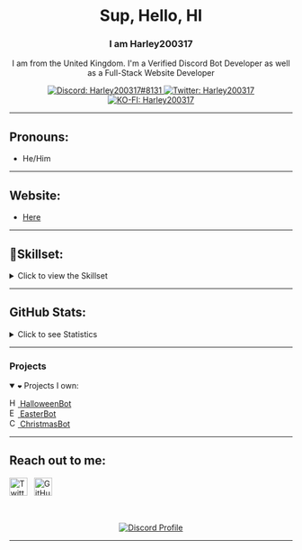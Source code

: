 <h1 align="center">Sup, Hello, HI</h1>
<h3 align="center">I am <strong>Harley200317</strong></h3>
<p align="center">
I am from the United Kingdom. I'm a Verified Discord Bot Developer as well as a Full-Stack Website Developer
</p>

<p align="center">
  <a href="https://discord.com/users/251736315001831425">
    <img src="https://img.shields.io/badge/Discord-Harley200317%238131-%230C0032?logo=discord&style=flat-square" alt="Discord: Harley200317#8131"/>
  </a>
  <a href="https://twitter.com/Harley200317">
    <img src="https://img.shields.io/badge/Twitter-Harley200317-%231DA1F2?logo=twitter&style=flat-square" alt="Twitter: Harley200317"/>
  </a>
    <a href="https://ko-fi.com/H2H87YNCL">
    <img src="https://ko-fi.com/img/githubbutton_sm.svg" alt="KO-FI: Harley200317"/>
  </a>
   
</p>

<hr />

<h2>Pronouns:</h2>

- He/Him


<hr />

<h2>Website:</h2>
 
- [Here](https://www.harley200317.xyz/)

<hr />

<h2>🤔<b>Skillset:</b></h2>
<details>
<summary>Click to view the Skillset</summary>
 <p align="center">
  <img src="https://img.shields.io/badge/Node.JS-0C0032?style=for-the-badge&logo=node.js" />
  <img src="https://img.shields.io/badge/-HTML%205-0C0032?style=for-the-badge&logo=HTML5" />
  <img src="https://img.shields.io/badge/CSS%203-0C0032?style=for-the-badge&logo=css3&logoColor=1572B6" />
  <img src="https://img.shields.io/badge/Javascript-0C0032?style=for-the-badge&logo=javascript" />
  <img src="https://img.shields.io/badge/Typescript-0C0032?style=for-the-badge&logo=typescript" />
  <img src="https://img.shields.io/badge/Font%20Awesome-0C0032?style=for-the-badge&logo=Font%20Awesome" />
  <img src="https://img.shields.io/badge/Github-0C0032?style=for-the-badge&logo=Github" />
  <img src="https://img.shields.io/badge/Visual%20Studio%20Code-0C0032?style=for-the-badge&logo=visual-studio-code&logoColor=007ACC" />
  <img src="https://img.shields.io/badge/NPM-0C0032?style=for-the-badge&logo=npm" />
  <img src="https://img.shields.io/badge/MongoDB-0C0032?style=for-the-badge&logo=Mongodb" />
  <img src="https://img.shields.io/badge/After%20Effects-0C0032?style=for-the-badge&logo=Adobe%20After%20Effects" />
  <img src="https://img.shields.io/badge/Windows-0C0032?style=for-the-badge&logo=Windows" />
  <img src="https://img.shields.io/badge/Linux-0C0032?style=for-the-badge&logo=Linux" />
  <img src="https://img.shields.io/badge/Apple-0C0032?style=for-the-badge&logo=Apple" />
  <img src="https://img.shields.io/badge/Fastify-0C0032?style=for-the-badge&logo=Fastify" />
  <img src="https://img.shields.io/badge/Express-0C0032?style=for-the-badge&logo=Express" />
  <img src="https://img.shields.io/badge/Java-0C0032?style=for-the-badge&logo=Java" />
  <img src="https://img.shields.io/badge/Heroku-0C0032?style=for-the-badge&logo=Heroku" />
  <img src="https://img.shields.io/badge/Google%20Chrome-0C0032?style=for-the-badge&logo=Google%20Chrome" />
  <img src="https://img.shields.io/badge/Youtube%20API-0C0032?style=for-the-badge&logo=Youtube" />
  <img src="https://img.shields.io/badge/Spotify%20API-0C0032?style=for-the-badge&logo=Spotify" />

 </p>
</details>

<hr />

<h2>GitHub Stats:</h2>
<details>
  <summary>
    Click to see Statistics
  </summary>
    <p align="center">
    &nbsp;
    <img align="center" src="https://github-readme-stats.vercel.app/api?username=Harley200317&show_icons=true&theme=dracula" alt="Connor200024" height="200"/>
    <img align="center" src="https://github-readme-stats.vercel.app/api/top-langs/?username=Harley200317&hide=lua&theme=dracula" alt="Connor200024's github stats"/>
   <div>
    
   </div>
  </p>
</details>

<hr />

<h3>Projects</h3>
  <details open>
  <summary>
    <code>❤</code> Projects I own:
  </summary>
  <p>
<a href="https://discord.com/api/oauth2/authorize?client_id=852564657674649636&permissions=139586817089&scope=bot%20applications.commands"><img alt="HalloweenBot Logo" title="HalloweenBot Logo" height="15" width="15"
src="https://cdn.discordapp.com/avatars/852564657674649636/982f54657a1f38a515137bb675d46cfc.webp?size=512"> HalloweenBot</a>
    <br />
    <a href="https://discord.com/oauth2/authorize?client_id=810568485905236018&permissions=379968&scope=bot%20applications.commands"><img alt="EasterBot Logo" title="EasterBot Logo" height="15" width="15"
src="https://cdn.discordapp.com/avatars/810568485905236018/6c08920ebe32458e3689ba0286e77148.webp?size=512"> EasterBot</a>
    <br />
    <a href="https://discord.com/api/oauth2/authorize?client_id=791761831734804510&permissions=137442225217&scope=bot%20applications.commands"><img alt="ChristmasBot Logo" title="ChristmasBot Logo" height="15" width="15"
src="https://cdn.discordapp.com/avatars/791761831734804510/c7be2f38715c58824846861542b093a5.webp?size=512"> ChristmasBot</a>
</details>

<hr />

<h2>Reach out to me:</h2>
<p>
<a href="https://twitter.com/Harley200317" target="_blank"><img alt="Twitter" title="Twitter" height="32" width="32" src="https://raw.githubusercontent.com/peterthehan/peterthehan/master/assets/twitter.svg"></a>
&nbsp;
<a href="https://github.com/Harley200317" target="_blank"><img alt="GitHub" title="GitHub" height="32" width="32" src="https://raw.githubusercontent.com/peterthehan/peterthehan/master/assets/github.svg"></a>
&nbsp;
<p>

<br />

<p align="center">
  <a href="https://discord.com/users/251736315001831425">
    <img src="https://lanyard-profile-readme.vercel.app/api/251736315001831425?bg=0C0032" alt="Discord Profile"/>
  </a>
</p>

<hr />
